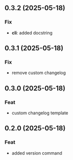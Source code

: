 ## 0.3.2 (2025-05-18)

### Fix

- **cli**: added docstring

## 0.3.1 (2025-05-18)

### Fix

- remove custom changelog

## 0.3.0 (2025-05-18)

### Feat

- custom changelog template

## 0.2.0 (2025-05-18)

### Feat

- added version command
